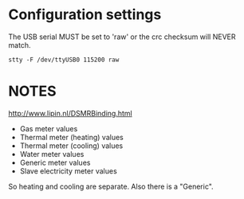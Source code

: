 Configuration settings
====

The USB serial MUST be set to 'raw' or the crc checksum will NEVER match.

    stty -F /dev/ttyUSB0 115200 raw

NOTES
====
http://www.lipin.nl/DSMRBinding.html

- Gas meter values
- Thermal meter (heating) values
- Thermal meter (cooling) values
- Water meter values
- Generic meter values
- Slave electricity meter values

So heating and cooling are separate. Also there is a "Generic".
